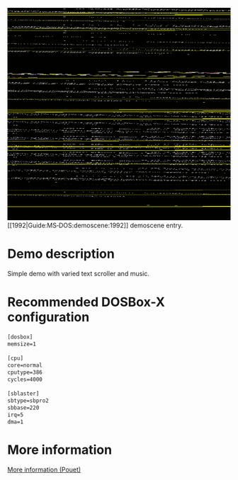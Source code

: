 <img src="images/Demoscene:TSI-Intro-by-TSI-(1992).gif" width="640" height="480"><br>
[[1992|Guide:MS‐DOS:demoscene:1992]] demoscene entry.

# Demo description

Simple demo with varied text scroller and music.

# Recommended DOSBox-X configuration

    [dosbox]
    memsize=1

    [cpu]
    core=normal
    cputype=386
    cycles=4000

    [sblaster]
    sbtype=sbpro2
    sbbase=220
    irq=5
    dma=1

# More information

[More information (Pouet)](http://www.pouet.net/prod.php?which=58778)
